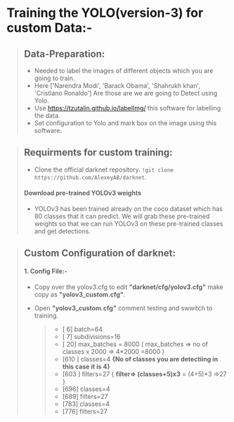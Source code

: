 
# Training the YOLO(version-3) for custom Data:- 

	
> ## Data-Preparation:
> - Needed to label the images of different objects which you are going to train.
> - Here ['Narendra Modi', 'Barack Obama', 'Shahrukh khan', 'Cristiano Ronaldo'] Are those are we are going to Detect using Yolo.
> - Use https://tzutalin.github.io/labelImg/ this software for labelling the data.
> - Set configuration to Yolo and mark box on the image using this software.


> ## Requirments for custom training:
> - Clone the official darknet repository. `!git clone https://github.com/AlexeyAB/darknet`.
> #### Download pre-trained YOLOv3 weights
> - YOLOv3 has been trained already on the coco dataset which has 80 classes that it can predict. We will grab these pre-trained weights so that we can run YOLOv3 on these pre-trained classes and get detections.


> ## Custom Configuration of darknet:
> #### 1. Config  File:-
> - Copy over the yolov3.cfg to edit **"darknet/cfg/yolov3.cfg"** make copy as **"yolov3_custom.cfg"**.
> - Open  **"yolov3_custom.cfg"** comment testing and swwitch to training.
>
>    > - [ 6] batch=64
>     > - [ 7] subdivisions=16
>    > - [ 20] max_batches = 8000 ( max_batches => no of classes x 2000 => 4*2000 =8000 )
>    > - [610 ] classes=4 **{No of classes you are detectiing in this case it is 4}**
>     > - [603 ] filters=27 { **filter=> (classes+5)x3** = (4+5)*3 =>27  }
>    > - [696] classes=4 
>     > - [689] filters=27
>    > - [783] classes=4 
>    > - [776] filters=27 
